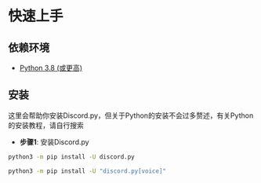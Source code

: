 # 快速上手

## 依赖环境
- [Python 3.8 (或更高)](https://www.python.org/downloads/)

## 安装

这里会帮助你安装Discord.py，但关于Python的安装不会过多赘述，有关Python的安装教程，请自行搜索
- **步骤1**: 安装Discord.py

<CodeGroup>
  <CodeGroupItem title="不带语音支持" active>

```bash
python3 -m pip install -U discord.py
```

  </CodeGroupItem>

  <CodeGroupItem title="附带语音支持">

```bash
python3 -m pip install -U "discord.py[voice]"
```

  </CodeGroupItem>
</CodeGroup>
